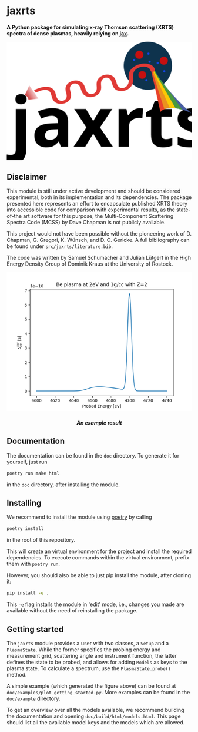 # jaxrts

**A Python package for simulating x-ray Thomson scattering (XRTS) spectra of dense plasmas, heavily relying on [jax](https://jax.readthedocs.io/en/latest/index.html).**

<p align="center">
  <img src="doc/source/images/jaxrts_logo.svg" width="600">
</p>

## Disclaimer

This module is still under active development and should be considered experimental, both in its implementation and its dependencies. The package presented here represents an effort to encapsulate published XRTS theory into accessible code for comparison with experimental results, as the state-of-the art software for this purpose, the Multi-Component Scattering Spectra Code (MCSS) by Dave Chapman is not publicly available.

This project would not have been possible without the pioneering work of D. Chapman, G. Gregori, K. Wünsch, and D. O. Gericke. A full bibliography can be found under `src/jaxrts/literature.bib`.

The code was written by Samuel Schumacher and Julian Lütgert in the High Energy Density Group of Dominik Kraus at the University of Rostock.

<p align="center">
  <img src="getting_started.png" width="600">
</p>
<h5 align="center">An example result</h5>

## Documentation

The documentation can be found in the `doc` directory. To generate it for yourself, just run

```bash
poetry run make html
```

in the `doc` directory, after installing the module.

## Installing

We recommend to install the module using [poetry](https://python-poetry.org/) by calling

```bash
poetry install
```

in the root of this repository.

This will create an virtual environment for the project and install the required dependencies. To execute commands within the virtual environment, prefix them with ``poetry run``.

However, you should also be able to just pip install the module, after cloning it:

```bash
pip install -e .
```

This `-e` flag installs the module in 'edit' mode, i.e., changes you made are available without the need of reinstalling the package.

## Getting started

The `jaxrts` module provides a user with two classes, a `Setup` and a `PlasmaState`.
While the former specifies the probing energy and measurement grid, scattering angle and instrument function, the latter defines the state to be probed, and allows for adding `Models` as keys to the plasma state.
To calculate a spectrum, use the `PlasmaState.probe()` method.

A simple example (which generated the figure above) can be found at `doc/examples/plot_getting_started.py`. More examples can be found in the `doc/example` directory.

To get an overview over all the models available, we recommend building the documentation and opening `doc/build/html/models.html`. This page should list all the available model keys and the models which are allowed. 
